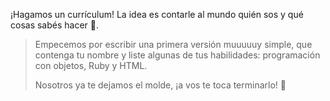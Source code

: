 ¡Hagamos un currículum! La idea es contarle al mundo quién sos y qué cosas sabés hacer :loudspeaker:.   

>  Empecemos por escribir una primera versión muuuuuy simple, que contenga tu nombre y liste algunas de tus habilidades: programación con objetos, Ruby y HTML. 
> 
> Nosotros ya te dejamos el molde, ¡a vos te toca terminarlo! :muscle: 
